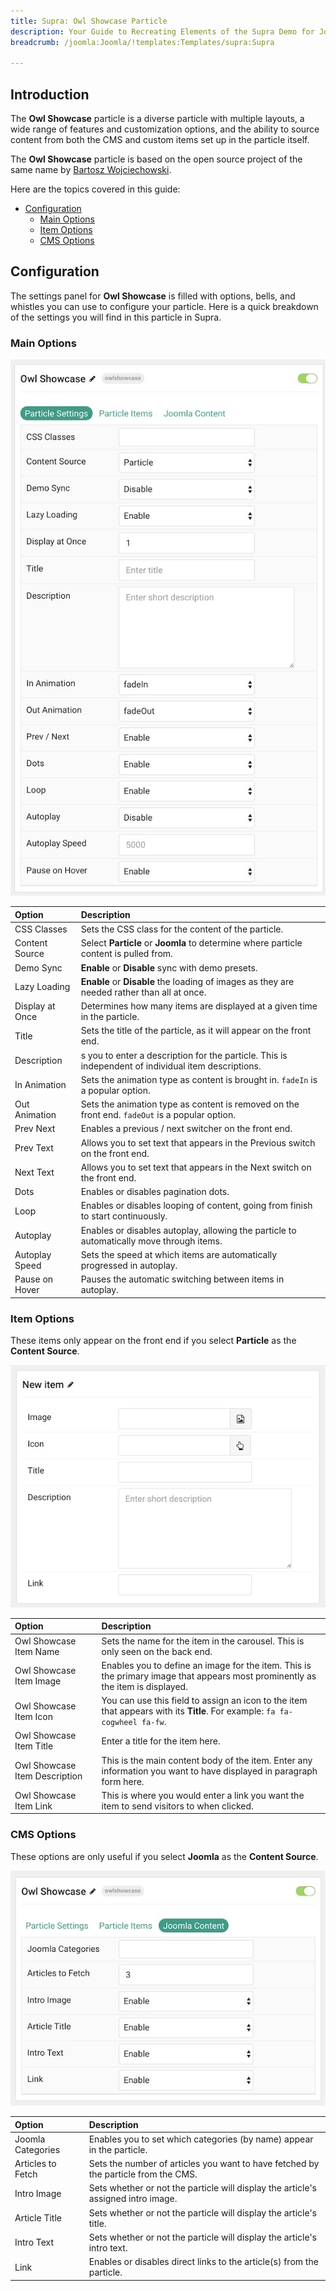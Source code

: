 ```yaml
---
title: Supra: Owl Showcase Particle
description: Your Guide to Recreating Elements of the Supra Demo for Joomla
breadcrumb: /joomla:Joomla/!templates:Templates/supra:Supra

---
```


## Introduction

The **Owl Showcase** particle is a diverse particle with multiple layouts, a wide range of features and customization options, and the ability to source content from both the CMS and custom items set up in the particle itself.

The **Owl Showcase** particle is based on the open source project of the same name by [Bartosz Wojciechowski](http://www.owlcarousel.owlgraphic.com/index.html).

Here are the topics covered in this guide:

* [Configuration](#configuration)
    - [Main Options](#main-options)
    - [Item Options](#item-options)
    - [CMS Options](#cms-options)

## Configuration

The settings panel for **Owl Showcase** is filled with options, bells, and whistles you can use to configure your particle. Here is a quick breakdown of the settings you will find in this particle in Supra.

### Main Options 

![](assets/particle_owl2.jpeg)

| Option          | Description                                                                                                                                  |
| :-----          | :-----                                                                                                                                       |
| CSS Classes     | Sets the CSS class for the content of the particle.                                                                                          |
| Content Source  | Select **Particle** or **Joomla** to determine where particle content is pulled from.                                                        |
| Demo Sync       | **Enable** or **Disable** sync with demo presets.                                                                                            |
| Lazy Loading    | **Enable** or **Disable** the loading of images as they are needed rather than all at once.                                                  |
| Display at Once | Determines how many items are displayed at a given time in the particle.                                                                     |
| Title           | Sets the title of the particle, as it will appear on the front end.                                                                          |
| Description     | s you to enter a description for the particle. This is independent of individual item descriptions.                                          |
| In Animation    | Sets the animation type as content is brought in. `fadeIn` is a popular option.                                                              |
| Out Animation   | Sets the animation type as content is removed on the front end. `fadeOut` is a popular option.                                               |
| Prev Next       | Enables a previous / next switcher on the front end.                                                                                         |
| Prev Text       | Allows you to set text that appears in the Previous switch on the front end.                                                                 |
| Next Text       | Allows you to set text that appears in the Next switch on the front end.                                                                     |
| Dots            | Enables or disables pagination dots.                                                                                                         |
| Loop            | Enables or disables looping of content, going from finish to start continuously.                                                             |
| Autoplay        | Enables or disables autoplay, allowing the particle to automatically move through items.                                                     |
| Autoplay Speed  | Sets the speed at which items are automatically progressed in autoplay.                                                                      |
| Pause on Hover  | Pauses the automatic switching between items in autoplay.                                                                                    |

### Item Options

These items only appear on the front end if you select **Particle** as the **Content Source**.

![](assets/particle_owl3.jpeg)

| Option                        | Description                                                                                                                    |
| :-----                        | :-----                                                                                                                         |
| Owl Showcase Item Name        | Sets the name for the item in the carousel. This is only seen on the back end.                                                 |
| Owl Showcase Item Image       | Enables you to define an image for the item. This is the primary image that appears most prominently as the item is displayed. |
| Owl Showcase Item Icon        | You can use this field to assign an icon to the item that appears with its **Title**. For example: `fa fa-cogwheel fa-fw`.     |
| Owl Showcase Item Title       | Enter a title for the item here.                                                                                               |
| Owl Showcase Item Description | This is the main content body of the item. Enter any information you want to have displayed in paragraph form here.            |
| Owl Showcase Item Link        | This is where you would enter a link you want the item to send visitors to when clicked.                                       |


### CMS Options

These options are only useful if you select **Joomla** as the **Content Source**.

![](assets/particle_owl4.jpeg)

| Option            | Description                                                                                   |
| :-----            | :-----                                                                                        |
| Joomla Categories | Enables you to set which categories (by name) appear in the particle.                         |
| Articles to Fetch | Sets the number of articles you want to have fetched by the particle from the CMS.            |
| Intro Image       | Sets whether or not the particle will display the article's assigned intro image.             |
| Article Title     | Sets whether or not the particle will display the article's title.                            |
| Intro Text        | Sets whether or not the particle will display the article's intro text.                       |
| Link              | Enables or disables direct links to the article(s) from the particle.                         |
